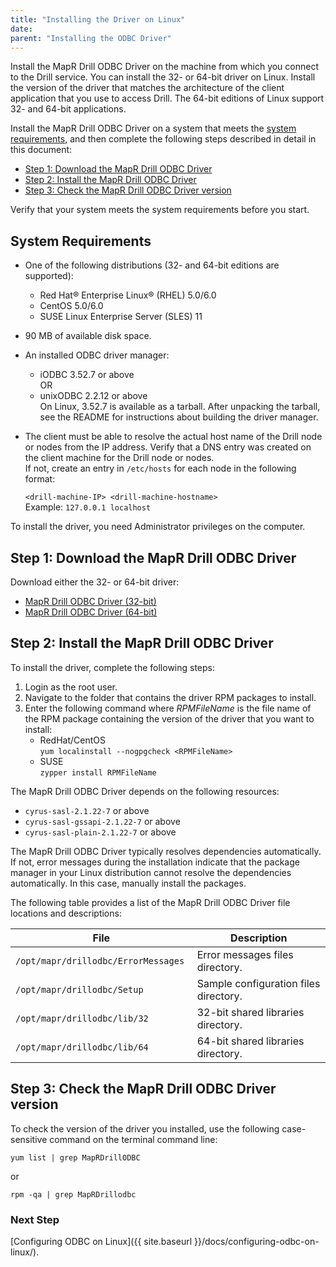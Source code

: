 ```yaml
---
title: "Installing the Driver on Linux"
date:  
parent: "Installing the ODBC Driver"
---
```

Install the MapR Drill ODBC Driver on the machine from which you connect to
the Drill service. You can install the 32- or 64-bit driver on Linux. Install
the version of the driver that matches the architecture of the client
application that you use to access Drill. The 64-bit editions of Linux support
32- and 64-bit applications.

Install the MapR Drill ODBC Driver on a system that meets the [system requirements]({{site.baseurl}}/docs/installing-the-driver-on-linux/#system-requirements), and then complete the following steps described in detail in this document:

  * [Step 1: Download the MapR Drill ODBC Driver]({{site.baseurl}}/docs/installing-the-driver-on-linux/#step-1:-download-the-mapr-drill-odbc-driver) 
  * [Step 2: Install the MapR Drill ODBC Driver]({{site.baseurl}}/docs/installing-the-driver-on-linux/#step-2:-install-the-mapr-drill-odbc-driver)
  * [Step 3: Check the MapR Drill ODBC Driver version]({{site.baseurl}}/docs/installing-the-driver-on-linux/#step-3:-check-the-mapr-drill-odbc-driver-version)

Verify that your system meets the system requirements before you start.

## System Requirements

  * One of the following distributions (32- and 64-bit editions are supported):
    * Red Hat® Enterprise Linux® (RHEL) 5.0/6.0
    * CentOS 5.0/6.0
    * SUSE Linux Enterprise Server (SLES) 11
  * 90 MB of available disk space.
  * An installed ODBC driver manager:
    * iODBC 3.52.7 or above  
      OR 
    * unixODBC 2.2.12 or above  
    On Linux, 3.52.7 is available as a tarball. After unpacking the tarball, see the README for instructions about building the driver manager.
  * The client must be able to resolve the actual host name of the Drill node or nodes from the IP address. Verify that a DNS entry was created on the client machine for the Drill node or nodes.   
If not, create an entry in `/etc/hosts` for each node in the following format:  

    `<drill-machine-IP> <drill-machine-hostname>`  
    Example: `127.0.0.1 localhost`

To install the driver, you need Administrator privileges on the computer.

## Step 1: Download the MapR Drill ODBC Driver
Download either the 32- or 64-bit driver:

  * [MapR Drill ODBC Driver (32-bit)](http://package.mapr.com/tools/MapR-ODBC/MapR_Drill/MapRDrill_odbc_v1.2.0.1000/MapRDrillODBC-32bit-1.2.0.i686.rpm)
  * [MapR Drill ODBC Driver (64-bit)](http://package.mapr.com/tools/MapR-ODBC/MapR_Drill/MapRDrill_odbc_v1.2.0.1000/MapRDrillODBC-1.2.0.x86_64.rpm)

## Step 2: Install the MapR Drill ODBC Driver

To install the driver, complete the following steps:

  1. Login as the root user.
  2. Navigate to the folder that contains the driver RPM packages to install.
  3. Enter the following command where _RPMFileName_ is the file name of the RPM package containing the version of the driver that you want to install:  
     * RedHat/CentOS  
     `yum localinstall --nogpgcheck <RPMFileName>`
     * SUSE  
     `zypper install RPMFileName`

The MapR Drill ODBC Driver depends on the following resources:

  * `cyrus-sasl-2.1.22-7` or above
  * `cyrus-sasl-gssapi-2.1.22-7` or above
  * `cyrus-sasl-plain-2.1.22-7` or above

The MapR Drill ODBC Driver typically resolves dependencies automatically. If not, error messages during the installation indicate that the package manager in your Linux distribution cannot resolve the
dependencies automatically. In this case, manually install the packages.

The following table provides a list of the MapR Drill ODBC Driver file
locations and descriptions:

File| Description  
---|---  
`/opt/mapr/drillodbc/ErrorMessages `| Error messages files directory.  
`/opt/mapr/drillodbc/Setup`| Sample configuration files directory.  
`/opt/mapr/drillodbc/lib/32 `| 32-bit shared libraries directory.  
`/opt/mapr/drillodbc/lib/64`| 64-bit shared libraries directory.  
  
## Step 3: Check the MapR Drill ODBC Driver version

To check the version of the driver you installed, use the following case-sensitive command on the terminal command line:

`yum list | grep MapRDrillODBC`

or

`rpm -qa | grep MapRDrillodbc`


### Next Step

[Configuring ODBC on Linux]({{ site.baseurl }}/docs/configuring-odbc-on-linux/).

